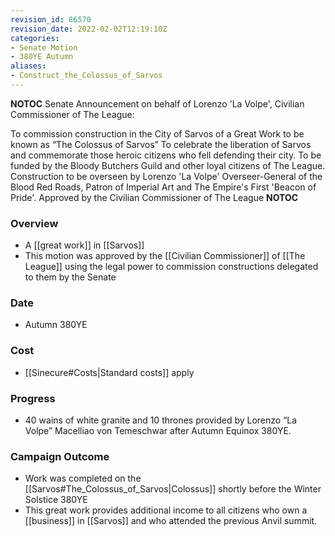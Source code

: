 ```yaml
---
revision_id: 86570
revision_date: 2022-02-02T12:19:10Z
categories:
- Senate Motion
- 380YE Autumn
aliases:
- Construct_the_Colossus_of_Sarvos
---
```



__NOTOC__
Senate Announcement on behalf of Lorenzo 'La Volpe', Civilian Commissioner of The League:

To commission construction in the City of Sarvos of a Great Work to be known as 
“The Colossus of Sarvos”
To celebrate the liberation of Sarvos and commemorate those heroic citizens who fell defending their city. To be funded by the Bloody Butchers Guild and other loyal citizens of The League. 
Construction to be overseen by Lorenzo 'La Volpe' Overseer-General of the Blood Red Roads, Patron of Imperial Art and The Empire's First 'Beacon of Pride'.
Approved by the Civilian Commissioner of The League
__NOTOC__

### Overview
* A [[great work]] in [[Sarvos]]
* This motion was approved by the [[Civilian Commissioner]] of [[The League]] using the legal power to commission constructions delegated to them by the Senate

### Date
* Autumn 380YE

### Cost
* [[Sinecure#Costs|Standard costs]] apply

### Progress
* 40 wains of white granite and 10 thrones provided by Lorenzo “La Volpe” Macelliao von Temeschwar after Autumn Equinox 380YE.

### Campaign Outcome
* Work was completed on the [[Sarvos#The_Colossus_of_Sarvos|Colossus]] shortly before the Winter Solstice 380YE
* This great work provides additional income to all citizens who own a [[business]] in [[Sarvos]] and who attended the previous Anvil summit.